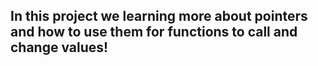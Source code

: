  ## In this project we learning more about pointers and how to use them for functions to call and change values!
